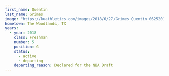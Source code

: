 ```yaml
---
first_name: Quentin
last_name: Grimes
image: "https://kuathletics.com/images/2018/6/27/Grimes_Quentin_06252018.jpg?width=182&height=250&mode=crop&anchor=topcenter"
hometown: The Woodlands, TX
years:
  - year: 2018
    class: Freshman
    number: 5
    position: G
    status: 
      - active
      - departing
    departing_reason: Declared for the NBA Draft
---
```

